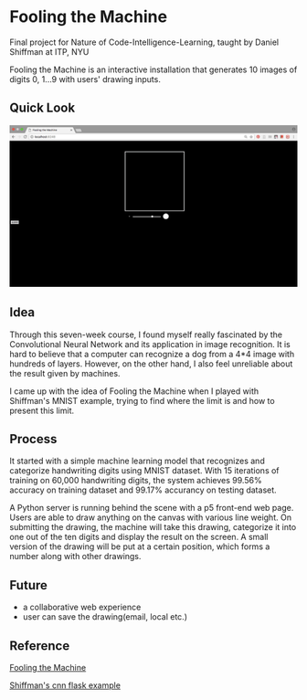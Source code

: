 # Fooling the Machine
Final project for Nature of Code-Intelligence-Learning, taught by Daniel Shiffman at ITP, NYU

Fooling the Machine is an interactive installation that generates 10 images of digits 0, 1...9 with users' drawing inputs.

## Quick Look
![result](final.gif)

## Idea
Through this seven-week course, I found myself really fascinated by the Convolutional Neural Network and its application in image recognition. It is hard to believe that a computer can recognize a dog from a 4*4 image with hundreds of layers. However, on the other hand, I also feel unreliable about the result given by machines.

I came up with the idea of Fooling the Machine when I played with Shiffman's MNIST example, trying to find where the limit is and how to present this limit.

## Process
It started with a simple machine learning model that recognizes and categorize handwriting digits using MNIST dataset. With 15 iterations of training on 60,000 handwriting digits, the system achieves 99.56% accuracy on training dataset and 99.17% accurancy on testing dataset.

A Python server is running behind the scene with a p5 front-end web page. Users are able to draw anything on the canvas with various line weight. On submitting the drawing, the machine will take this drawing, categorize it into one out of the ten digits and display the result on the screen.
A small version of the drawing will be put at a certain position, which forms a number along with other drawings.

## Future
- a collaborative web experience
- user can save the drawing(email, local etc.)

## Reference
[Fooling the Machine](http://www.popsci.com/byzantine-science-deceiving-artificial-intelligence)

[Shiffman's cnn flask example](https://github.com/shiffman/NOC-S17-2-Intelligence-Learning/tree/master/week5-cnn-tensorflow/02b_cnn_flask_p5)
